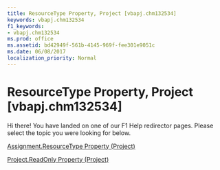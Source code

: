 ```yaml
---
title: ResourceType Property, Project [vbapj.chm132534]
keywords: vbapj.chm132534
f1_keywords:
- vbapj.chm132534
ms.prod: office
ms.assetid: bd42949f-561b-4145-969f-fee301e9051c
ms.date: 06/08/2017
localization_priority: Normal
---
```



# ResourceType Property, Project [vbapj.chm132534]

Hi there! You have landed on one of our F1 Help redirector pages. Please select the topic you were looking for below.

[Assignment.ResourceType Property (Project)](http://msdn.microsoft.com/library/c4a99c35-4241-0739-2b42-05a57cf64ced%28Office.15%29.aspx)

[Project.ReadOnly Property (Project)](http://msdn.microsoft.com/library/9ec47083-afb5-b51d-96e3-c460b02f2012%28Office.15%29.aspx)


